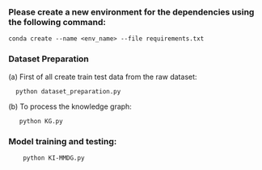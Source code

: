 ### Please create a new environment for the dependencies using the following command:

	conda create --name <env_name> --file requirements.txt

### Dataset Preparation

  (a) First of all create train test data from the raw dataset: 
  
      python dataset_preparation.py
      
  (b) To process the knowledge graph: 
  
       python KG.py

### Model training and testing:
 
        python KI-MMDG.py
